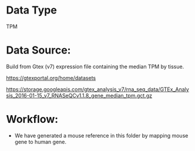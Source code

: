 # Data Type

TPM

# Data Source:

Build from Gtex (v7) expression file containing the median TPM by tissue.

https://gtexportal.org/home/datasets

https://storage.googleapis.com/gtex_analysis_v7/rna_seq_data/GTEx_Analysis_2016-01-15_v7_RNASeQCv1.1.8_gene_median_tpm.gct.gz

# Workflow:

* We have generated a mouse reference in this folder by mapping mouse gene to human gene.




